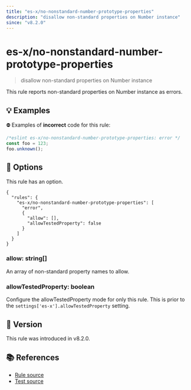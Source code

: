 ```yaml
---
title: "es-x/no-nonstandard-number-prototype-properties"
description: "disallow non-standard properties on Number instance"
since: "v8.2.0"
---
```


# es-x/no-nonstandard-number-prototype-properties
> disallow non-standard properties on Number instance

This rule reports non-standard properties on Number instance as errors.

## 💡 Examples

⛔ Examples of **incorrect** code for this rule:

<eslint-playground type="bad">

```js
/*eslint es-x/no-nonstandard-number-prototype-properties: error */
const foo = 123;
foo.unknown();
```

</eslint-playground>

## 🔧 Options

This rule has an option.

```jsonc
{
  "rules": {
    "es-x/no-nonstandard-number-prototype-properties": [
      "error",
      {
        "allow": [],
        "allowTestedProperty": false
      }
    ]
  }
}
```

### allow: string[]

An array of non-standard property names to allow.

### allowTestedProperty: boolean

Configure the allowTestedProperty mode for only this rule.
This is prior to the `settings['es-x'].allowTestedProperty` setting.

## 🚀 Version

This rule was introduced in v8.2.0.

## 📚 References

- [Rule source](https://github.com/eslint-community/eslint-plugin-es-x/blob/master/lib/rules/no-nonstandard-number-prototype-properties.js)
- [Test source](https://github.com/eslint-community/eslint-plugin-es-x/blob/master/tests/lib/rules/no-nonstandard-number-prototype-properties.js)

